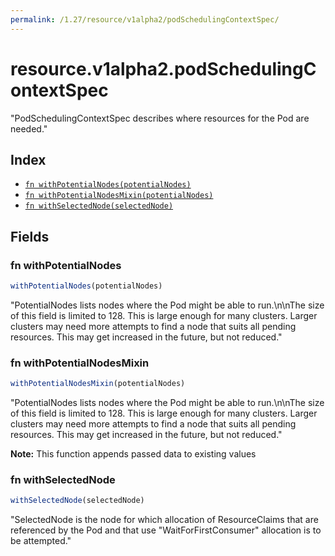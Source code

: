 ```yaml
---
permalink: /1.27/resource/v1alpha2/podSchedulingContextSpec/
---
```


# resource.v1alpha2.podSchedulingContextSpec

"PodSchedulingContextSpec describes where resources for the Pod are needed."

## Index

* [`fn withPotentialNodes(potentialNodes)`](#fn-withpotentialnodes)
* [`fn withPotentialNodesMixin(potentialNodes)`](#fn-withpotentialnodesmixin)
* [`fn withSelectedNode(selectedNode)`](#fn-withselectednode)

## Fields

### fn withPotentialNodes

```ts
withPotentialNodes(potentialNodes)
```

"PotentialNodes lists nodes where the Pod might be able to run.\n\nThe size of this field is limited to 128. This is large enough for many clusters. Larger clusters may need more attempts to find a node that suits all pending resources. This may get increased in the future, but not reduced."

### fn withPotentialNodesMixin

```ts
withPotentialNodesMixin(potentialNodes)
```

"PotentialNodes lists nodes where the Pod might be able to run.\n\nThe size of this field is limited to 128. This is large enough for many clusters. Larger clusters may need more attempts to find a node that suits all pending resources. This may get increased in the future, but not reduced."

**Note:** This function appends passed data to existing values

### fn withSelectedNode

```ts
withSelectedNode(selectedNode)
```

"SelectedNode is the node for which allocation of ResourceClaims that are referenced by the Pod and that use \"WaitForFirstConsumer\" allocation is to be attempted."